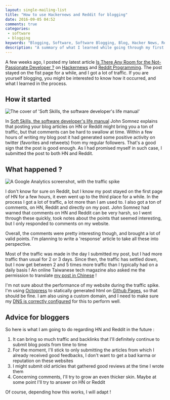 ```yaml
---
layout: single-mailing-list
title: "How to use Hackernews and Reddit for blogging"
date: 2016-09-05 04:52
comments: true
categories:
 - software
 - blogging
keywords: "Blogging, Software, Software Blogging, Blog, Hacker News, Reddit, Programming"
description: "A summary of what I learned while going through my first Hackernews / Reddit traffic spike"
---
```

A few weeks ago, I posted my latest article [Is There Any Room for the Not-Passionate Developer ?](/is-there-any-room-for-the-not-passionate-developer/) on [Hackernews](https://news.ycombinator.com/) and [Reddit Programming](https://www.reddit.com/r/programming/). The post stayed on the fist page for a while, and I got a lot of traffic. If you are yourself blogging, you might be interested to know how it occurred, and what I learned in the process.

## How it started

![The cover of 'Soft Skills, the software developer's life manual']({{site.url}}{{site.baseurl}}/imgs/2016-09-05-how-to-use-hackernews-and-reddit-for-blogging/soft-skills.jpg)

In [Soft Skills, the software developer's life manual](https://www.amazon.com/Soft-Skills-software-developers-manual/dp/1617292397/ref=sr_1_1?tag=pbourgau-20&amp;ie=UTF8&qid=1473135683&sr=8-1&keywords=soft+skills) John Somnez explains that posting your blog articles on HN or Reddit might bring you a ton of traffic, but that comments can be hard to swallow at time. Within a few hours of writing my blog post it had generated some positive activity on twitter (favorites and retweets) from my regular followers. That's a good sign that the post is good enough. As I had promised myself in such case, I submitted the post to both HN and Reddit.

## What happened ?

![A Google Analytics screenshot, with the traffic spike]({{site.url}}{{site.baseurl}}/imgs/2016-09-05-how-to-use-hackernews-and-reddit-for-blogging/google-analytics.jpg)

I don't know for sure on Reddit, but I know my post stayed on the first page of HN for a few hours, it even went up to the third place for a while. In the process I got a lot of traffic, a lot more than I am used to. I also got a ton of comments, on HN, Reddit and directly on my post. John Somnez had warned that comments on HN and Reddit can be very harsh, so I went through these quickly, took notes about the points that seemed interesting, but I only responded to comments on my website.

Overall, the comments were pretty interesting though, and brought a lot of valid points. I'm planning to write a 'response' article to take all these into perspective.

Most of the traffic was made in the day I submitted my post, but I had more traffic than usual for 2 or 3 days. Since then, the traffic has settled down, but I now get between 2 and 5 times more traffic than I typically had on a daily basis ! An online Taiwanese tech magazine also asked me the permission to translate [my post in Chinese](http://www.inside.com.tw/2016/08/05/is-there-any-room-for-the-not-passionate-developer) !

I'm not sure about the performance of my website during the traffic spike. I'm using [Octopress](http://octopress.org/) to statically generated html on [Github Pages](https://pages.github.com/), so that should be fine. I am also using a custom domain, and I need to make sure my [DNS is correctly configured](https://news.ycombinator.com/item?id=7738293) for this to perform well.

## Advice for bloggers

So here is what I am going to do regarding HN and Reddit in the future :

1. It can bring so much traffic and backlinks that I'll definitely continue to submit blog posts from time to time
1. For the moment, I'll stick to only submitting the articles from which I already received good feedbacks, I don't want to get a bad karma or reputation on these websites
1. I might submit old articles that gathered good reviews at the time I wrote them
1. Concerning comments, I'll try to grow an even thicker skin. Maybe at some point I'll try to answer on HN or Reddit

Of course, depending how this works, I will adapt !
